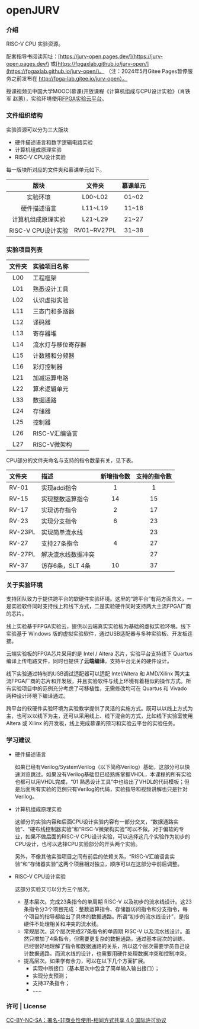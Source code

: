 # openJURV

### 介绍
RISC-V CPU 实验资源。

配套指导书阅读网址：[https://jurv-open.pages.dev/](https://jurv-open.pages.dev/)
或[https://fpgaxlab.github.io/jurv-open/](https://fpgaxlab.github.io/jurv-open/)。
（注：2024年5月Gitee Pages暂停服务之前发布在 http://fpga-lab.gitee.io/jurv-open）。

授课视频见中国大学MOOC(慕课)开放课程《计算机组成与CPU设计实验》（肖铁军 赵蕙），实验环境使用[FPGA实验云平台](http://welab.ujs.edu.cn/new/)。

### 文件组织结构
实验资源可以分为三大版块
  - 硬件描述语言和数字逻辑电路实验
  - 计算机组成原理实验
  - RISC-V CPU设计实验 

每一版块所对应的文件夹和慕课单元如下。

| 版块 |文件夹| 慕课单元
|:----:|:----:|:----:
|实验环境| L00~L02 | 01~02
|硬件描述语言| L11~L19 | 11~16
|计算机组成原理实验| L21~L29 | 21~27
|RISC-V CPU设计实验| RV01~RV27PL | 31~38


### 实验项目列表

| 文件夹 | 实验项目名称 
| :----: |:----
| L00 | 工程框架 
| L01 | 熟悉设计工具
| L02 | 认识虚拟实验
| L11 | 三态门和多路器
| L12 | 译码器
| L13 | 寄存器堆
| L14 | 流水灯与移位寄存器
| L15 | 计数器和分频器
| L16 | 彩灯控制器
| L21 | 加减运算电路
| L22 | 算术逻辑单元
| L33 | 数据通路
| L24 | 存储器
| L25 | 控制器
| L26 | RISC-V汇编语言
| L27 | RISC-V微架构

CPU部分的文件夹命名与支持的指令数量有关，见下表。

| 文件夹 | 描述 | 新增指令数 | 支持的指令数 |
| :----  |:----|:----:|:----:|
|RV-01   | 实现addi指令| 1 | 1|
|RV-15   | 实现整数运算指令|  14| 15|
|RV-17   | 实现访存指令| 2 | 17 |
|RV-23   | 实现分支指令| 6 | 23 |
|RV-23PL | 实现简单流水线|  | 23 |
|RV-27   | 支持27条指令 | 4 | 27 |
|RV-27PL | 解决流水线数据冲突 |   | 27 |
|RV-37   | 访存6条，SLT 4条| 10 | 37 | 


### 关于实验环境
支持团队致力于提供跨平台的软硬件实验环境。这里的“跨平台”有两方面含义，一是实验软件同时支持线上和线下方式，二是实验硬件同时支持两大主流FPGA厂商的芯片。

线上实验基于FPGA实验云，提供以云端真实实验板为基础的虚拟实验环境。线下实验基于 Windows 版的虚拟实验软件，通过USB适配器与多种实验板、开发板连接。

云端实验板的FPGA芯片采用的是 Intel / Altera 芯片，实验平台支持线下 Quartus 编译上传电路文件，同时也提供了**云端编译**，支持平台无关的硬件设计。

线下实验通过特制的USB调试适配器可以适配 Intel/Altera 和 AMD/Xilinx 两大主流FPGA厂商的芯片和开发板，并且实验软件与线上环境有着相似的操作方式。所有实验项目中的范例充分考虑了可移植性，无需修改均可在 Quartus 和 Vivado 两种设计环境下编译通过。

跨平台的软硬件实验环境为实验教学提供了灵活的实施方式。既可以以线上方式为主，也可以以线下为主，还可以采用线上、线下混合的方式，比如线下实验室使用 Altera 或 Xilinx 的开发板，线上完成慕课的预习和实验云平台的实验任务。


### 学习建议

- 硬件描述语言

    如果已经有Verilog/SystemVerilog（以下简称Verilog）基础，这部分可以快速浏览跳过。如果没有Verilog基础但已经熟练掌握VHDL，本课程的所有实验也都可以用VHDL完成，“01 熟悉设计工具”中也给出了VHDL的代码模板；但是后面所有实验的范例只有Verilog的代码，实验指导和视频讲解也只是针对Verilog。

- 计算机组成原理实验

    这部分的实验内容和后面CPU设计实验内容有一部分交叉，“数据通路实验”、“硬布线控制器实验”和“RISC-V微架构实验”可以不做。对于偏软的专业，如果不做后面的RISC-V CPU设计实验，可以选择这几个实验作为初步的CPU设计，也可以选择CPU实验部分的开头两个实验。

    另外，不像其他实验项目之间有前后的依赖关系，“RISC-V汇编语言实验”和“存储器实验”这两个项目相对独立，顺序可以在这部分中前后调整。

- RISC-V CPU设计实验

    这部分实验又可以分为三个层次。

  - 基本层次。完成23条指令的单周期 RISC-V 以及初步的流水线设计。这23条指令分3个项目完成：整数运算指令、存储器访问指令和分支指令，每个项目的指导都给出了具体的数据通路。所谓“初步的流水线设计”，是指硬件不处理相关和冲突的流水线。
  - 常规层次。这个层次完成27条指令的单周期 RISC-V 以及流水线设计。虽然只增加了4条指令，但需要更复杂的数据通路。通过基本层次的训练，已经很好地理解了指令和数据通路的关系，所以这个层次需要学员自己设计数据通路。而流水线的设计，也需要用硬件处理数据冲突和控制冲突。
  - 提高层次。如果学有余力，可以在以下几个方面扩展。
    - 实现中断接口（基本层次中包含了简单输入输出接口）；
    - 实现分支预测；
    - 支持37条指令；
    - ......

### 许可 | License

[CC-BY-NC-SA：署名-非商业性使用-相同方式共享 4.0 国际许可协议](https://creativecommons.org/licenses/by-nc-sa/4.0/deed.zh)